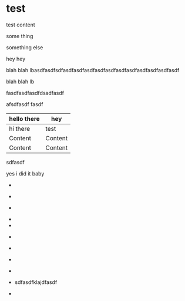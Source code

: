 # test

test content

some thing

something else

hey hey

blah blah lbasdfasdfsdfasdfasdfasdfasdfasdfasdfasdfasdfasdfasdfasdf

blah blah lb

fasdfasdfasdfdsadfasdf

afsdfasdf fasdf

| hello there | hey     |
| ----------- | ------- |
| hi there    | test    |
| Content     | Content |
| Content     | Content |

sdfasdf

yes i did it baby



<!---->

*

<!---->

*

<!---->

*

<!---->

*

*

<!---->

*

<!---->

*

<!---->

*

<!---->

*

<!---->

*   sdfasdfklajdfasdf

<!---->

*
